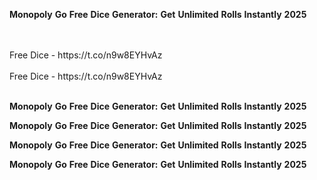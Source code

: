 <strong>Monopoly</strong> <strong>Go</strong> <strong>Free</strong> <strong>Dice</strong> <strong>Generator:</strong> <strong>Get</strong> <strong>Unlimited</strong> <strong>Rolls</strong> <strong>Instantly</strong> <strong>2025</strong>

<br>
<br>Free Dice - https://t.co/n9w8EYHvAz
<br>
<br>Free Dice - https://t.co/n9w8EYHvAz
<br>
<br>

<strong>Monopoly</strong> <strong>Go</strong> <strong>Free</strong> <strong>Dice</strong> <strong>Generator:</strong> <strong>Get</strong> <strong>Unlimited</strong> <strong>Rolls</strong> <strong>Instantly</strong> <strong>2025</strong>

<strong>Monopoly</strong> <strong>Go</strong> <strong>Free</strong> <strong>Dice</strong> <strong>Generator:</strong> <strong>Get</strong> <strong>Unlimited</strong> <strong>Rolls</strong> <strong>Instantly</strong> <strong>2025</strong>

<strong>Monopoly</strong> <strong>Go</strong> <strong>Free</strong> <strong>Dice</strong> <strong>Generator:</strong> <strong>Get</strong> <strong>Unlimited</strong> <strong>Rolls</strong> <strong>Instantly</strong> <strong>2025</strong>

<strong>Monopoly</strong> <strong>Go</strong> <strong>Free</strong> <strong>Dice</strong> <strong>Generator:</strong> <strong>Get</strong> <strong>Unlimited</strong> <strong>Rolls</strong> <strong>Instantly</strong> <strong>2025</strong>
